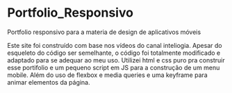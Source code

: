 # Portfolio_Responsivo
Portfolio responsivo para a materia de design de aplicativos móveis

Este site foi construído com base nos vídeos do canal inteliogia. Apesar do esqueleto do código ser semelhante, o código foi totalmente modificado e adaptado para se adequar ao meu uso. Utilizei html e css puro pra construir esse portifolio e um pequeno script em JS para a construção de um menu mobile. Além do uso de flexbox e media queries e uma keyframe para animar elementos da página.
